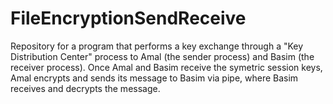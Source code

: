 # FileEncryptionSendReceive
Repository for a program that performs a key exchange through a "Key Distribution Center" process to Amal (the sender process) and Basim (the receiver process). Once Amal and Basim receive the symetric session keys, Amal encrypts and sends its message to Basim via pipe, where Basim receives and decrypts the message.
